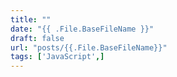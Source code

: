 ```yaml
---
title: ""
date: "{{ .File.BaseFileName }}"
draft: false
url: "posts/{{.File.BaseFileName}}"
tags: ['JavaScript',]
---
```


